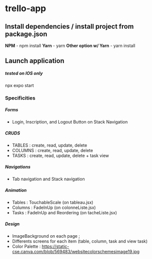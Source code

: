 # trello-app

## Install dependencies / install project from package.json

**NPM** - npm install
**Yarn** - yarn 
**Other option w/ Yarn** - yarn install 

## Launch application
##### *tested on IOS only*

npx expo start 


### Specificities 

##### Forms
- Login, Inscription, and Logout Button on Stack Navigation

##### CRUDS
- TABLES : create, read, update, delete
- COLUMNS : create, read, update, delete
- TASKS : create, read, update, delete + task view 

##### Navigations
- Tab navigation and Stack navigation 

##### Animation 
- Tables : TouchableScale (on tableau.jsx)
- Columns : FadeInUp (on colonneListe.jsx)
- Tasks : FadeInUp and Reordering (on tacheListe.jsx)

##### Design 
- ImageBackground on each page ; 
- Differents screens for each item (table, column, task and view task)
- Color Palette : https://static-cse.canva.com/blob/569483/websitecolorschemesimage19.jpg

